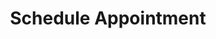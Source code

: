---
title: Schedule Appointment
seo:
  page_title: Schedule Appointment
  meta_description: >-
    
  featured_image: 
  featured_image_alt: 
hero:
  heading: 
  subheading:
  image: 
  image_alt:
intro:
  heading: 
  subheading: >-
    
  body: 
---